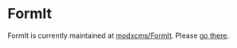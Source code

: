 # FormIt

FormIt is currently maintained at [modxcms/FormIt](http://github.com/modxcms/FormIt). Please [go there](http://github.com/modxcms/FormIt).

